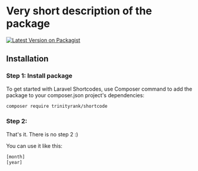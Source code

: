# Very short description of the package

[![Latest Version on Packagist](https://img.shields.io/packagist/v/trinity-rank/shortcode.svg?style=flat-square)](https://packagist.org/packages/trinityrank/shortcode)

## Installation

### Step 1: Install package

To get started with Laravel Shortcodes, use Composer command to add the package to your composer.json project's dependencies:

```bash
composer require trinityrank/shortcode
```

### Step 2:

That's it. There is no step 2 :)

You can use it like this:

```bash
[month]
[year]
```